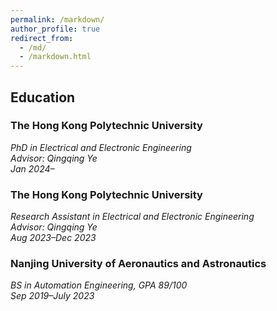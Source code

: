 ```yaml
---
permalink: /markdown/
author_profile: true
redirect_from: 
  - /md/
  - /markdown.html
---
```


## Education
### The Hong Kong Polytechnic University
*PhD in  Electrical and Electronic Engineering*  
*Advisor: Qingqing Ye*  
*Jan 2024–*

### The Hong Kong Polytechnic University
*Research Assistant in  Electrical and Electronic Engineering*  
*Advisor: Qingqing Ye*  
*Aug 2023–Dec 2023*  

### Nanjing University of Aeronautics and Astronautics  
*BS in Automation Engineering, GPA 89/100*  
*Sep 2019–July 2023*  



